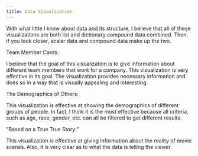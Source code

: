 ```yaml
---
title: Data Visualization
---
```


With what little I know about data and its structure, I believe that all of these visualizations are both list and dictionary compound data combined. Then, if you look closer, scalar data and compound data make up the two.

Team Member Cards:

I believe that the goal of this visualization is to give information about different team members that work for a company. This visualization is very effective in its goal. The visualization provides necessary information and does so in a way that is visually appealing and interesting. 

The Demographics of Others:

This visualization is effective at showing the demographics of different groups of people. In fact, I think it is the most effective because all criteria, such as age, race, gender, etc. can all be filtered to get different results.

“Based on a True True Story:”

This visualization is effective at giving information about the reality of movie scenes. Also, it is very clear as to what the data is telling the viewer. 
